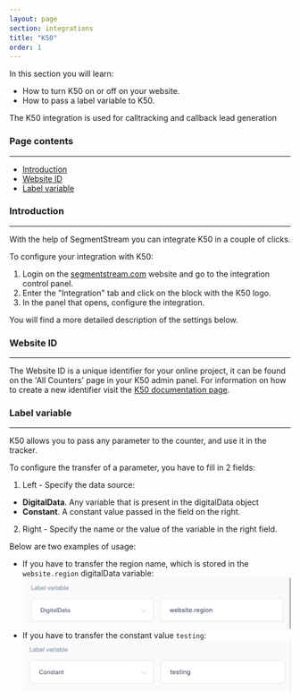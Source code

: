 ```yaml
---
layout: page
section: integrations
title: "K50"
order: 1
---
```


In this section you will learn:
* How to turn K50 on or off on your website.
* How to pass a label variable to K50.

The K50 integration is used for calltracking and callback lead generation

### Page contents
------
<ul class="page-navigation">
  <li><a href="#introduction">Introduction</a></li>
  <li><a href="#websiteId">Website ID</a></li>
  <li><a href="#labelVariable">Label variable</a></li>
</ul>

### <a name="introduction"></a>Introduction
------
With the help of SegmentStream you can integrate K50 in a couple of clicks.

To configure your integration with K50:
1. Login on the [segmentstream.com](https://admin.segmentstream.com/) website and go to the integration control panel.
2. Enter the "Integration" tab and click on the block with the K50 logo.
3. In the panel that opens, configure the integration.

You will find a more detailed description of the settings below.

### <a name="websiteId"></a>Website ID
------
The Website ID is a unique identifier for your online project, it can be found on the 'All Counters' page in your K50 admin panel. For information on how to create a new identifier visit the [K50 documentation page](https://help.k50.ru/tracker/calltracking/first-steps/).

### <a name="labelVariable"></a>Label variable
------
K50 allows you to pass any parameter to the counter, and use it in the tracker.

To configure the transfer of a parameter, you have to fill in 2 fields:
1. Left - Specify the data source:
 - **DigitalData**. Any variable that is present in the digitalData object
 - **Constant**. A constant value passed in the field on the right.
2. Right - Specify the name or the value of the variable in the right field.

Below are two examples of usage:
- If you have to transfer the region name, which is stored in the `website.region` digitalData variable:
![](/img/integrations.k50.labelDigitalDataExample.png)
- If you have to transfer the constant value `testing`:
![](/img/integrations.k50.labelConstantExample.png)
